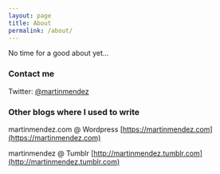 ```yaml
---
layout: page
title: About
permalink: /about/
---
```


No time for a good about yet...

### Contact me

Twitter: [@martinmendez](https://twitter.com/martinmendez)

### Other blogs where I used to write

martinmendez.com @ Wordpress [https://martinmendez.com](https://martinmendez.com)

martinmendez @ Tumblr [http://martinmendez.tumblr.com](http://martinmendez.tumblr.com)
